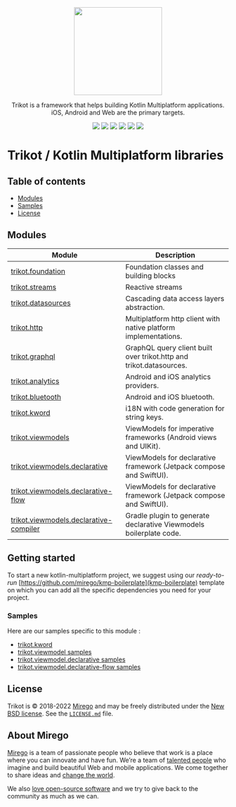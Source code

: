 <div align="center">
  <img src="https://user-images.githubusercontent.com/11348/158435852-861b0ea1-b895-452b-abd4-029ccd6f5b86.svg" width="200" />
  <p>Trikot is a framework that helps building Kotlin Multiplatform applications.<br />iOS, Android and Web are the primary targets.</p>
  <a href="https://github.com/mirego/trikot/tags"><img src="https://img.shields.io/github/tag/mirego/trikot.svg?label=latest%20release"></a>
  <img src="https://img.shields.io/maven-metadata/v?label=latest%20dev&metadataUrl=https%3A%2F%2Fmirego-maven.s3.amazonaws.com%2Fpublic%2Fcom%2Fmirego%2Ftrikot%2FtrikotFoundation%2Fmaven-metadata.xml" />
  <a href="http://kotlinlang.org"><img src="https://img.shields.io/badge/kotlin-1.6.10-blue.svg?logo=kotlin" /></a>
  <a href="https://github.com/mirego/trikot/actions/workflows/ci.yml"><img src="https://github.com/mirego/trikot/actions/workflows/ci.yml/badge.svg" /></a>
  <a href="https://github.com/mirego/trikot/actions/workflows/cd.yml"><img src="https://github.com/mirego/trikot/actions/workflows/cd.yml/badge.svg" /></a>
  <a href="https://opensource.org/licenses/BSD-3-Clause"><img src="https://img.shields.io/badge/License-BSD_3--Clause-blue.svg" /></a>
</div>

# Trikot / Kotlin Multiplatform libraries

## Table of contents

- [Modules](#modules)
- [Samples](#samples)
- [License](#license)

## Modules

| Module                                                                             | Description                                                         |
| ---------------------------------------------------------------------------------- | ------------------------------------------------------------------- |
| [trikot.foundation](./trikot-foundation)                                           | Foundation classes and building blocks                              |
| [trikot.streams](./trikot-streams)                                                 | Reactive streams                                                    |
| [trikot.datasources](./trikot-datasources)                                         | Cascading data access layers abstraction.                           |
| [trikot.http](./trikot-http)                                                       | Multiplatform http client with native platform implementations.     |
| [trikot.graphql](./trikot-graphql)                                                 | GraphQL query client built over trikot.http and trikot.datasources. |
| [trikot.analytics](./trikot-analytics)                                             | Android and iOS analytics providers.                                |
| [trikot.bluetooth](./trikot-bluetooth)                                             | Android and iOS bluetooth.                                          |
| [trikot.kword](./trikot-kword)                                                     | i18N with code generation for string keys.                          |
| [trikot.viewmodels](./trikot-viewmodels)                                           | ViewModels for imperative frameworks (Android views and UIKit).     |
| [trikot.viewmodels.declarative](./trikot-viewmodels-declarative)                   | ViewModels for declarative framework (Jetpack compose and SwiftUI). |
| [trikot.viewmodels.declarative-flow](./trikot-viewmodels-declarative-flow)         | ViewModels for declarative framework (Jetpack compose and SwiftUI). |
| [trikot.viewmodels.declarative-compiler](./trikot-viewmodels-declarative-compiler) | Gradle plugin to generate declarative Viewmodels boilerplate code.  |

## Getting started

To start a new kotlin-multiplatform project, we suggest using our _ready-to-run_ [https://github.com/mirego/kmp-boilerplate](kmp-boilerplate) template
on which you can add all the specific dependencies you need for your project.

### Samples

Here are our samples specific to this module :
- [trikot.kword](./trikot-kword/sample)
- [trikot.viewmodel samples](./trikot-viewmodels/sample)
- [trikot.viewmodel.declarative samples](./trikot-viewmodels-declarative/sample)
- [trikot.viewmodel.declarative-flow samples](./trikot-viewmodels-declarative-flow/sample)

## License

Trikot is © 2018-2022 [Mirego](https://www.mirego.com) and may be freely distributed under the [New BSD license](http://opensource.org/licenses/BSD-3-Clause). See the [`LICENSE.md`](LICENSE.md) file.

## About Mirego

[Mirego](https://www.mirego.com) is a team of passionate people who believe that work is a place where you can innovate and have fun. We’re a team of [talented people](https://life.mirego.com) who imagine and build beautiful Web and mobile applications. We come together to share ideas and [change the world](http://www.mirego.org).

We also [love open-source software](https://open.mirego.com) and we try to give back to the community as much as we can.
